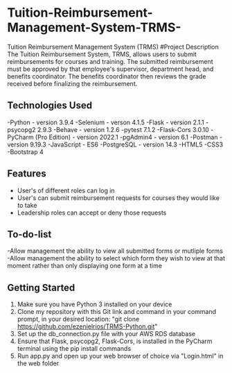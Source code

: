 # Tuition-Reimbursement-Management-System-TRMS-
Tuition Reimbursement Management System (TRMS)
#Project Description
The Tuition Reimbursement System, TRMS, allows users to submit reimbursements for courses and training. The submitted reimbursement must be approved by that employee's supervisor, department head, and benefits coordinator. The benefits coordinator then reviews the grade received before finalizing the reimbursement.

## Technologies Used
-Python - version 3.9.4
-Selenium - verson 4.1.5
-Flask - version 2.1.1
-psycopg2 2.9.3
-Behave - version 1.2.6
-pytest 7.1.2
-Flask-Cors 3.0.10
-PyCharm (Pro Edition) - version 2022.1
-pgAdmin4 - version 6.1
-Postman - version 9.19.3
-JavaScript - ES6
-PostgreSQL - version 14.3
-HTML5
-CSS3 
-Bootstrap 4



## Features

- User's of different roles can log in
- User's can submit reimbursement requests for courses they would like to take
- Leadership roles can accept or deny those requests

## To-do-list
-Allow management the ability to view all submitted forms or mutliple forms
-Allow management the ability to select which form they wish to view at that moment rather than only displaying one form at a time

## Getting Started
1. Make sure you have Python 3 installed on your device
2. Clone my repository with this Git link and command in your command prompt, in your desired location: "git clone https://github.com/ezenielrios/TRMS-Python.git"
3. Set up the db_connection.py file with your AWS RDS database
4. Ensure that Flask, psycopg2, Flask-Cors, is installed in the PyCharm terminal using the pip install commands
5. Run app.py and open up your web browser of choice via "Login.html" in the web folder


